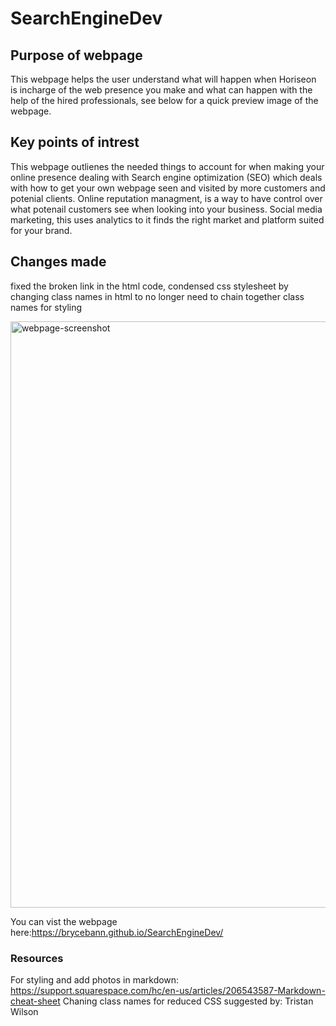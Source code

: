 # SearchEngineDev

## Purpose of webpage

This webpage helps the user understand what will happen when Horiseon is incharge of the web presence you make and what can happen with the help of the hired professionals, see below for a quick preview image of the webpage.

## Key points of intrest

This webpage outlienes the needed things to account for when making your online presence dealing with Search engine optimization (SEO) which deals with how to get your own webpage seen and visited by more customers and potenial clients. Online reputation managment, is a way to have control over what potenail customers see when looking into your business. Social media marketing, this uses analytics to it finds the right market and platform suited for your brand.

## Changes made
fixed the broken link in the html code, condensed css stylesheet by changing class names in html to no longer need to chain together class names for styling 



<img width="938" alt="webpage-screenshot" src="https://user-images.githubusercontent.com/109399715/182673639-a6c64fd3-bd14-4479-bbdb-a7316f83ac7e.PNG">


You can vist the webpage here:https://brycebann.github.io/SearchEngineDev/

### Resources
 For styling and add photos in markdown: https://support.squarespace.com/hc/en-us/articles/206543587-Markdown-cheat-sheet
 Chaning class names for reduced CSS suggested by: Tristan Wilson
 
